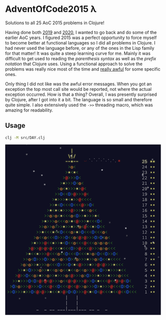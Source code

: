 # AdventOfCode2015 λ
Solutions to all 25 AoC 2015 problems in Clojure!

Having done both [2019](https://github.com/AxlLind/AdventOfCode2019) and [2020](https://github.com/AxlLind/AdventOfCode2020), I wanted to go back and do some of the earlier AoC years. I figured 2015 was a perfect opportunity to force myself to become better at functional languages so I did all problems in Clojure. I had never used the language before, or any of the ones in the Lisp family for that matter! It was quite a steep learning curve for me. Mainly it was difficult to get used to reading the _parenthesis syntax_ as well as the _prefix notation_ that Clojure uses. Using a functional approach to solve the problems was really nice most of the time and [really awful](./src/06.clj) for some specific ones.

Only thing I did not like was the awful error messages. When you got an exception the top most call site would be reported, not where the actual exception occurred. How is that a thing? Overall, I was presently surprised by Clojure, after I got into it a bit. The language is so small and therefore quite simple. I also extensively used the `->>` threading macro, which was amazing for readability.

## Usage
```sh
clj -M src/DAY.clj
```

![end-screen](./pictures/end-screen.png)
